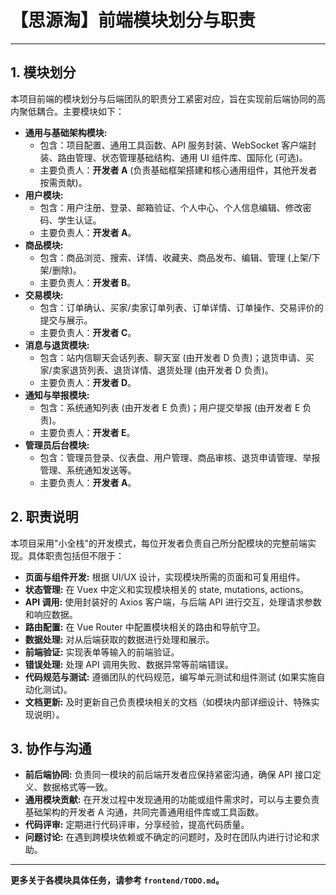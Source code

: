 # 【思源淘】前端模块划分与职责

---

## 1. 模块划分

本项目前端的模块划分与后端团队的职责分工紧密对应，旨在实现前后端协同的高内聚低耦合。主要模块如下：

*   **通用与基础架构模块:**
    *   包含：项目配置、通用工具函数、API 服务封装、WebSocket 客户端封装、路由管理、状态管理基础结构、通用 UI 组件库、国际化 (可选)。
    *   主要负责人：**开发者 A** (负责基础框架搭建和核心通用组件，其他开发者按需贡献)。
*   **用户模块:**
    *   包含：用户注册、登录、邮箱验证、个人中心、个人信息编辑、修改密码、学生认证。
    *   主要负责人：**开发者 A**。
*   **商品模块:**
    *   包含：商品浏览、搜索、详情、收藏夹、商品发布、编辑、管理 (上架/下架/删除)。
    *   主要负责人：**开发者 B**。
*   **交易模块:**
    *   包含：订单确认、买家/卖家订单列表、订单详情、订单操作、交易评价的提交与展示。
    *   主要负责人：**开发者 C**。
*   **消息与退货模块:**
    *   包含：站内信聊天会话列表、聊天室 (由开发者 D 负责)；退货申请、买家/卖家退货列表、退货详情、退货处理 (由开发者 D 负责)。
    *   主要负责人：**开发者 D**。
*   **通知与举报模块:**
    *   包含：系统通知列表 (由开发者 E 负责)；用户提交举报 (由开发者 E 负责)。
    *   主要负责人：**开发者 E**。
*   **管理员后台模块:**
    *   包含：管理员登录、仪表盘、用户管理、商品审核、退货申请管理、举报管理、系统通知发送等。
    *   主要负责人：**开发者 A**。

## 2. 职责说明

本项目采用"小全栈"的开发模式，每位开发者负责自己所分配模块的完整前端实现。具体职责包括但不限于：

*   **页面与组件开发:** 根据 UI/UX 设计，实现模块所需的页面和可复用组件。
*   **状态管理:** 在 Vuex 中定义和实现模块相关的 state, mutations, actions。
*   **API 调用:** 使用封装好的 Axios 客户端，与后端 API 进行交互，处理请求参数和响应数据。
*   **路由配置:** 在 Vue Router 中配置模块相关的路由和导航守卫。
*   **数据处理:** 对从后端获取的数据进行处理和展示。
*   **前端验证:** 实现表单等输入的前端验证。
*   **错误处理:** 处理 API 调用失败、数据异常等前端错误。
*   **代码规范与测试:** 遵循团队的代码规范，编写单元测试和组件测试 (如果实施自动化测试)。
*   **文档更新:** 及时更新自己负责模块相关的文档（如模块内部详细设计、特殊实现说明）。

## 3. 协作与沟通

*   **前后端协同:** 负责同一模块的前后端开发者应保持紧密沟通，确保 API 接口定义、数据格式等一致。
*   **通用模块贡献:** 在开发过程中发现通用的功能或组件需求时，可以与主要负责基础架构的开发者 A 沟通，共同完善通用组件库或工具函数。
*   **代码评审:** 定期进行代码评审，分享经验，提高代码质量。
*   **问题讨论:** 在遇到跨模块依赖或不确定的问题时，及时在团队内进行讨论和求助。

---

**更多关于各模块具体任务，请参考 `frontend/TODO.md`。** 